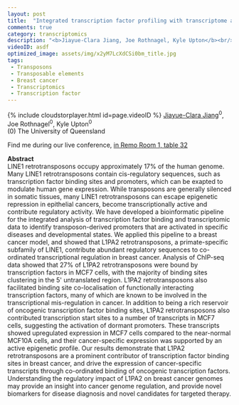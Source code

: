 ```yaml
---
layout: post
title:  "Integrated transcription factor profiling with transcriptome analysis: identification of L1PA2 transposons as global regulatory modulators in a breast cancer model"
comments: true
category: transcriptomics
description: "<b>Jiayue-Clara Jiang, Joe Rothnagel, Kyle Upton</b><br/>LINE1 retrotransposons occupy approximately 17% of..."
videoID: asdf
optimized_image: assets/img/x2yM7LcXdCSi0bm_title.jpg
tags:
 - Transposons
 - Transposable elements
 - Breast cancer
 - Transcriptomics
 - Transcription factor
---
```

{% include cloudstorplayer.html id=page.videoID %}
<u>Jiayue-Clara Jiang</u><sup>0</sup>, Joe Rothnagel<sup>0</sup>, Kyle Upton<sup>0</sup><br/>
\(0\) The University of Queensland

Find me during our live conference, [in Remo Room 1, table 32](https://remo.co)

<b>Abstract</b><br/>
LINE1 retrotransposons occupy approximately 17% of the human genome. Many LINE1 retrotransposons contain cis-regulatory sequences, such as transcription factor binding sites and promoters, which can be exapted to modulate human gene expression. While transposons are generally silenced in somatic tissues, many LINE1 retrotransposons can escape epigenetic repression in epithelial cancers, become transcriptionally active and contribute regulatory activity. We have developed a bioinformatic pipeline for the integrated analysis of transcription factor binding and transcriptomic data to identify transposon-derived promoters that are activated in specific diseases and developmental states. We applied this pipeline to a breast cancer model, and showed that L1PA2 retrotransposons, a primate-specific subfamily of LINE1, contribute abundant regulatory sequences to co-ordinated transcriptional regulation in breast cancer. Analysis of ChIP-seq data showed that 27% of L1PA2 retrotransposons were bound by transcription factors in MCF7 cells, with the majority of binding sites clustering in the 5' untranslated region. L1PA2 retrotransposons also facilitated binding site co-localisation of functionally interacting transcription factors, many of which are known to be involved in the transcriptional mis-regulation in cancer. In addition to being a rich reservoir of oncogenic transcription factor binding sites, L1PA2 retrotransposons also contributed transcription start sites to a number of transcripts in MCF7 cells, suggesting the activation of dormant promoters. These transcripts showed upregulated expression in MCF7 cells compared to the near-normal MCF10A cells, and their cancer-specific expression was supported by an active epigenetic profile. Our results demonstrate that L1PA2 retrotransposons are a prominent contributor of transcription factor binding sites in breast cancer, and drive the expression of cancer-specific transcripts through co-ordinated binding of oncogenic transcription factors. Understanding the regulatory impact of L1PA2 on breast cancer genomes may provide an insight into cancer genome regulation, and provide novel biomarkers for disease diagnosis and novel candidates for targeted therapy. 
